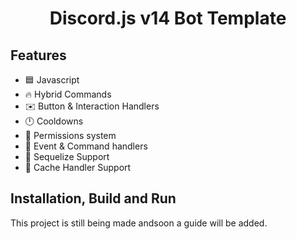<h1 style="text-align:center;">Discord.js v14 Bot Template</h1>

## Features

* 🟦 Javascript
* 🔥 Hybrid Commands
* ✉️ Button & Interaction Handlers
* 🕛 Cooldowns
* 🏴 Permissions system
* 💪 Event & Command handlers
* 🍃 Sequelize Support
* 🍃 Cache Handler Support

## Installation, Build and Run
This project is still being made andsoon a guide will be added.

